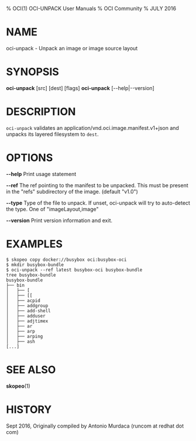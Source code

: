 % OCI(1) OCI-UNPACK User Manuals
% OCI Community
% JULY 2016
# NAME
oci-unpack \- Unpack an image or image source layout

# SYNOPSIS
**oci-unpack** [src] [dest] [flags]
**oci-unpack** [--help|--version]

# DESCRIPTION
`oci-unpack` validates an application/vnd.oci.image.manifest.v1+json and unpacks its layered filesystem to `dest`.

# OPTIONS
**--help**
  Print usage statement

**--ref**
  The ref pointing to the manifest to be unpacked. This must be present in the "refs" subdirectory of the image. (default "v1.0")

**--type**
  Type of the file to unpack. If unset, oci-unpack will try to auto-detect the type. One of "imageLayout,image"

**--version**
  Print version information and exit.

# EXAMPLES
```
$ skopeo copy docker://busybox oci:busybox-oci
$ mkdir busybox-bundle
$ oci-unpack --ref latest busybox-oci busybox-bundle
tree busybox-bundle
busybox-bundle
├── bin
│   ├── [
│   ├── [[
│   ├── acpid
│   ├── addgroup
│   ├── add-shell
│   ├── adduser
│   ├── adjtimex
│   ├── ar
│   ├── arp
│   ├── arping
│   ├── ash
[...]
```

# SEE ALSO
**skopeo**(1)

# HISTORY
Sept 2016, Originally compiled by Antonio Murdaca (runcom at redhat dot com)
